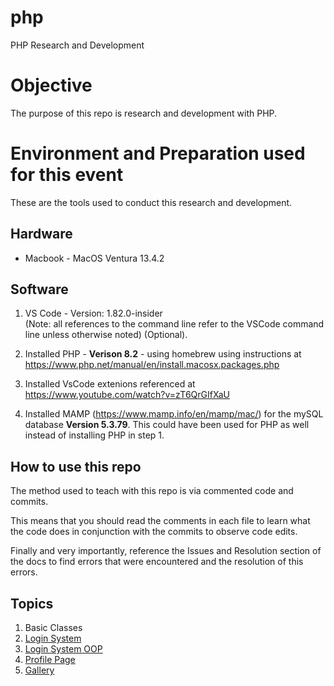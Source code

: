 # php
PHP Research and Development

# Objective    
The purpose of this repo is research and development with PHP. 

# Environment and Preparation used for this event   
These are the tools used to conduct this research and development. 

## Hardware
* Macbook - MacOS Ventura 13.4.2

## Software
1. VS Code - Version: 1.82.0-insider  
(Note: all references to the command line refer to the VSCode command line unless otherwise noted) (Optional).

2. Installed PHP - **Verison 8.2** - using homebrew using instructions at https://www.php.net/manual/en/install.macosx.packages.php 
3. Installed VsCode extenions referenced at https://www.youtube.com/watch?v=zT6QrGIfXaU 
4. Installed MAMP (https://www.mamp.info/en/mamp/mac/) for the mySQL database **Version 5.3.79**. This could have been used for PHP as well instead of installing PHP in step 1.

## How to use this repo
The method used to teach with this repo is via commented code and commits.  

This means that you should read the comments in each file to learn what the code does in conjunction with the commits to observe code edits.

Finally and very importantly, reference the Issues and Resolution section of the docs to find errors that were encountered and the resolution of this errors.

## Topics
 1. Basic Classes
 2. [Login System](/docs/login-system.md)
 3. [Login System OOP](/docs/login-system-OOP.md)
 4. [Profile Page](/docs/profile-page.md)
 5. [Gallery](/docs/gallery.md)
